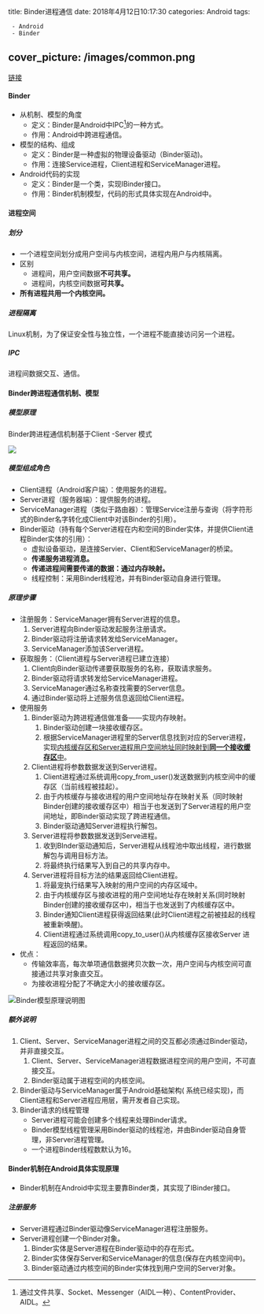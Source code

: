 title:  Binder进程通信
date: 2018年4月12日10:17:30
categories: Android
tags: 

	 - Android
	 - Binder
cover_picture: /images/common.png
---

[链接](https://www.jianshu.com/p/4ee3fd07da14 )

#### Binder

- 从机制、模型的角度
  - 定义：Binder是Android中IPC[^1]的一种方式。
  - 作用：Android中跨进程通信。
- 模型的结构、组成
  - 定义：Binder是一种虚拟的物理设备驱动（Binder驱动)。
  - 作用：连接Service进程，Client进程和ServiceManager进程。
- Android代码的实现
  - 定义：Binder是一个类，实现IBinder接口。
  - 作用：Binder机制模型，代码的形式具体实现在Android中。


#### 进程空间

##### 划分

- 一个进程空间划分成用户空间与内核空间，进程内用户与内核隔离。
- 区别
  - 进程间，用户空间数据**不可共享。**
  - 进程间，内核空间数据**可共享。**
- **所有进程共用一个内核空间。**

##### 进程隔离

Linux机制，为了保证安全性与独立性，一个进程不能直接访问另一个进程。

##### IPC

进程间数据交互、通信。

#### Binder跨进程通信机制、模型

##### 模型原理

Binder跨进程通信机制基于Client -Server 模式

![](https://upload-images.jianshu.io/upload_images/2088926-d7e9a9466dec9452.png?imageMogr2/auto-orient/strip%7CimageView2/2/w/1240)



##### 模型组成角色

- Client进程（Android客户端）：使用服务的进程。
- Server进程（服务器端）：提供服务的进程。
- ServiceManager进程（类似于路由器）：管理Service注册与查询（将字符形式的Binder名字转化成Client中对该Binder的引用）。
- Binder驱动（持有每个Server进程在内和空间的Binder实体，并提供Client进程Binder实体的引用）：
  - 虚拟设备驱动，是连接Servier、Client和ServiceManager的桥梁。
  - **传递服务进程消息。**
  - **传递进程间需要传递的数据：通过内存映射。**
  - 线程控制：采用Binder线程池，并有Binder驱动自身进行管理。

##### 原理步骤

- 注册服务：ServiceManager拥有Server进程的信息。
  1. Server进程向Binder驱动发起服务注册请求。
  2. Binder驱动将注册请求转发给ServiceManager。
  3. ServiceManager添加该Server进程。
- 获取服务：（Client进程与Server进程已建立连接）
  1. Client向Binder驱动传递要获取服务的名称，获取请求服务。
  2. Binder驱动将请求转发给ServiceManager进程。
  3. ServiceManager通过名称查找需要的Server信息。
  4. 通过Binder驱动将上述服务信息返回给Client进程。
- 使用服务
  1. Binder驱动为跨进程通信做准备——实现内存映射。
     1. Binder驱动创建一块接收缓存区。
     2. 根据ServiceManager进程里的Server信息找到对应的Server进程，实现<u>内核缓存区和Server进程用户空间地址同时映射到**同一个接收缓存区**中</u>。
  2. Client进程将参数数据发送到Server进程。
     1. Client进程通过系统调用copy_from_user()发送数据到内核空间中的缓存区（当前线程被挂起）。
     2. 由于内核缓存与接收进程的用户空间地址存在映射关系（同时映射Binder创建的接收缓存区中）相当于也发送到了Server进程的用户空间地址，即Binder驱动实现了跨进程通信。
     3. Binder驱动通知Server进程执行解包。
  3. Server进程将参数数据发送到Serve进程。
     1. 收到BInder驱动通知后，Server进程从线程池中取出线程，进行数据解包与调用目标方法。
     2. 将最终执行结果写入到自己的共享内存中。
  4. Server进程将目标方法的结果返回给Client进程。
     1. 将最宠执行结果写入映射的用户空间的内存区域中。
     2. 由于内核缓存区与接收进程的用户空间地址存在映射关系(同时映射Binder创建的接收缓存区中)，相当于也发送到了内核缓存区中。
     3. Binder通知Client进程获得返回结果(此时Client进程之前被挂起的线程被重新唤醒)。
     4. Client进程通过系统调用copy_to_user()从内核缓存区接收Server 进程返回的结果。
- 优点：
  - 传输效率高，每次单项通信数据拷贝次数一次，用户空间与内核空间可直接通过共享对象直交互。
  - 为接收进程分配了不确定大小的接收缓存区。


![Binder模型原理说明图](https://upload-images.jianshu.io/upload_images/2088926-86a9acfe520ed71f.png?imageMogr2/auto-orient/strip%7CimageView2/2/w/1240)

##### 额外说明

1. Client、Server、ServiceManager进程之间的交互都必须通过Binder驱动，并非直接交互。
   1. Client、Server、ServiceManager进程数据进程空间的用户空间，不可直接交互。
   2. Binder驱动属于进程空间的内核空间。
2. Binder驱动与ServiceManager属于Android基础架构( 系统已经实现)，而Client进程和Server进程应用层，需开发者自己实现。
3. Binder请求的线程管理
   - Server进程可能会创建多个线程来处理Binder请求。
   - Binder模型线程管理采用Binder驱动的线程池，并由Binder驱动自身管理，非Server进程管理。
   - 一个进程Binder线程数默认为16。

#### Binder机制在Android具体实现原理

- Binder机制在Android中实现主要靠Binder类，其实现了IBinder接口。

##### 注册服务

- Server进程通过Binder驱动像ServiceManager进程注册服务。
- Server进程创建一个Binder对象。
  1. Binder实体是Server进程在Binder驱动中的存在形式。
  2. Binder实体保存Server和ServiceManager的信息(保存在内核空间中)。
  3. Binder驱动通过内核空间的Binder实体找到用户空间的Server对象。


[^1]: 通过文件共享、Socket、Messenger（AIDL一种）、ContentProvider、AIDL。